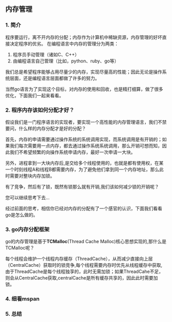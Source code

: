 ## 内存管理
### 1. 简介
程序要运行，离不开内存的分配；内存作为计算机中稀缺资源，内存管理的好坏直接决定程序的优劣。
在编程语言中内存的管理分为两类：
1. 程序员手动管理（诸如C、C++）
2. 由编程语言自己管理（比如，python、ruby、go等）

我们总是希望程序能够占用尽量少的内存，实现尽量高的性能；因此无论是操作系统层面，还是编程语言层面都做了许多的努力。

当然go语言为了实现这个目标，对内存的使用和回收，也是精打细算，做了很多优化，下面我们一起来看看。

### 2. 程序内存该如何分配才好？
假设我们是一门程序语言的实现者，要实现一个高性能的内存管理语言，我们不禁要问，什么样的内存分配才是好的分配？

首先，内存的申请需要通过操作系统的系统调用实现，而系统调用是有开销的；如果我们每次需要用一点内存，都去通过操作系统系统调用，那么开销可想而知，因此我们不希望频繁的向操作系统申请内存，最好一次申请一大块。

另外，进程拿到一大块内存后,是交给多个线程使用的，也就是都有使用权，在某一个时刻线程A和线程B都需要内存，为了避免他们拿到同一个内存地址，那么此时需要对整块内存加锁。

有了竞争，然后有了锁，既然有锁那么就有开销,我们该如何减少锁的开销呢？

您可以继续思考下去...

经过前面的思考，相信你已经对内存的分配有了一个感官的认识，下面我们看看go是怎么做的。

### 3. go内存分配框架
go的内存管理是基于**TCMalloc**(Thread Cache Malloc)核心思想实现的,那什么是TCMalloc呢？

每个线程会维护一个线程内存缓存（ThreadCache），从而减少直接向上层（CentralCache）获取时的锁竞争,每个线程需要内存时优先从线程缓存中获取,由于ThreadCache是每个线程独享的，此时无需加锁；如果ThreadCahe不足，则会从CentralCache获取,centralCache是所有缓存共享的，因此此时需要加锁。

### 4. 细看mspan

### 5. 总结


